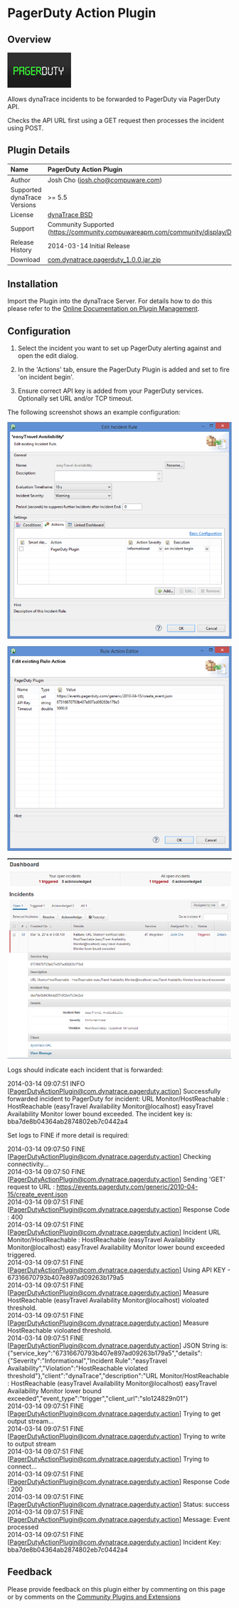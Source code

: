 # PagerDuty Action Plugin

## Overview

![images_community/download/attachments/159187800/icon.png](images_community/download/attachments/159187800/icon.png)

Allows dynaTrace incidents to be forwarded to PagerDuty via PagerDuty API.

Checks the API URL first using a GET request then processes the incident using POST.

## Plugin Details

| Name | PagerDuty Action Plugin
| :--- | :---
| Author | Josh Cho ([josh.cho@compuware.com](mailto:josh.cho@compuware.com))
| Supported dynaTrace Versions | >= 5.5
| License | [dynaTrace BSD](dynaTraceBSD.txt)
| Support | Community Supported (https://community.compuwareapm.com/community/display/DL/Support+Levels)
| Release History | 2014-03-14 Initial Release
| Download | [com.dynatrace.pagerduty_1.0.0.jar.zip](com.dynatrace.pagerduty_1.0.0.jar.zip)

## Installation

Import the Plugin into the dynaTrace Server. For details how to do this please refer to the [Online Documentation on Plugin Management](https://community.compuwareapm.com/community/display/DOCDT56/Plugin+Management).

## Configuration

  1. Select the incident you want to set up PagerDuty alerting against and open the edit dialog. 

  2. In the 'Actions' tab, ensure the PagerDuty Plugin is added and set to fire 'on incident begin'. 

  3. Ensure correct API key is added from your PagerDuty services. Optionally set URL and/or TCP timeout. 

The following screenshot shows an example configuration:

![images_community/download/attachments/159187800/Capture.PNG](images_community/download/attachments/159187800/Capture.PNG)

![images_community/download/attachments/159187800/image2014-3-14_9_9_45.png](images_community/download/attachments/159187800/image2014-3-14_9_9_45.png)

![images_community/download/attachments/159187800/image2014-3-14_9_33_34.png](images_community/download/attachments/159187800/image2014-3-14_9_33_34.png)

Logs should indicate each incident that is forwarded:

2014-03-14 09:07:51 INFO [[PagerDutyActionPlugin@com.dynatrace.pagerduty.action](mailto:PagerDutyActionPlugin@com.dynatrace.pagerduty.action)] Successfully forwarded incident to PagerDuty for
incident: URL Monitor/HostReachable : HostReachable (easyTravel Availability Monitor@localhost) easyTravel Availability Monitor lower bound exceeded. The incident key is:
bba7de8b04364ab2874802eb7c0442a4

Set logs to FINE if more detail is required:

2014-03-14 09:07:50 FINE [[PagerDutyActionPlugin@com.dynatrace.pagerduty.action](mailto:PagerDutyActionPlugin@com.dynatrace.pagerduty.action)] Checking connectivity...  
2014-03-14 09:07:50 FINE [[PagerDutyActionPlugin@com.dynatrace.pagerduty.action](mailto:PagerDutyActionPlugin@com.dynatrace.pagerduty.action)] Sending 'GET' request to URL :
<https://events.pagerduty.com/generic/2010-04-15/create_event.json>  
2014-03-14 09:07:51 FINE [[PagerDutyActionPlugin@com.dynatrace.pagerduty.action](mailto:PagerDutyActionPlugin@com.dynatrace.pagerduty.action)] Response Code : 400  
2014-03-14 09:07:51 FINE [[PagerDutyActionPlugin@com.dynatrace.pagerduty.action](mailto:PagerDutyActionPlugin@com.dynatrace.pagerduty.action)] Incident URL Monitor/HostReachable : HostReachable
(easyTravel Availability Monitor@localhost) easyTravel Availability Monitor lower bound exceeded triggered.  
2014-03-14 09:07:51 FINE [[PagerDutyActionPlugin@com.dynatrace.pagerduty.action](mailto:PagerDutyActionPlugin@com.dynatrace.pagerduty.action)] Using API KEY - 67316670793b407e897ad09263b179a5  
2014-03-14 09:07:51 FINE [[PagerDutyActionPlugin@com.dynatrace.pagerduty.action](mailto:PagerDutyActionPlugin@com.dynatrace.pagerduty.action)] Measure HostReachable (easyTravel Availability
Monitor@localhost) violoated threshold.  
2014-03-14 09:07:51 FINE [[PagerDutyActionPlugin@com.dynatrace.pagerduty.action](mailto:PagerDutyActionPlugin@com.dynatrace.pagerduty.action)] Measure HostReachable violoated threshold.  
2014-03-14 09:07:51 FINE [[PagerDutyActionPlugin@com.dynatrace.pagerduty.action](mailto:PagerDutyActionPlugin@com.dynatrace.pagerduty.action)] JSON String is:
{"service_key":"67316670793b407e897ad09263b179a5","details":{"Severity":"Informational","Incident Rule":"easyTravel Availability","Violation":"HostReachable violated
threshold"},"client":"dynaTrace","description":"URL Monitor\/HostReachable : HostReachable (easyTravel Availability Monitor@localhost) easyTravel Availability Monitor lower bound
exceeded","event_type":"trigger","client_url":"slo124829n01"}  
2014-03-14 09:07:51 FINE [[PagerDutyActionPlugin@com.dynatrace.pagerduty.action](mailto:PagerDutyActionPlugin@com.dynatrace.pagerduty.action)] Trying to get output stream...  
2014-03-14 09:07:51 FINE [[PagerDutyActionPlugin@com.dynatrace.pagerduty.action](mailto:PagerDutyActionPlugin@com.dynatrace.pagerduty.action)] Trying to write to output stream  
2014-03-14 09:07:51 FINE [[PagerDutyActionPlugin@com.dynatrace.pagerduty.action](mailto:PagerDutyActionPlugin@com.dynatrace.pagerduty.action)] Trying to connect...  
2014-03-14 09:07:51 FINE [[PagerDutyActionPlugin@com.dynatrace.pagerduty.action](mailto:PagerDutyActionPlugin@com.dynatrace.pagerduty.action)] Response Code : 200  
2014-03-14 09:07:51 FINE [[PagerDutyActionPlugin@com.dynatrace.pagerduty.action](mailto:PagerDutyActionPlugin@com.dynatrace.pagerduty.action)] Status: success  
2014-03-14 09:07:51 FINE [[PagerDutyActionPlugin@com.dynatrace.pagerduty.action](mailto:PagerDutyActionPlugin@com.dynatrace.pagerduty.action)] Message: Event processed  
2014-03-14 09:07:51 FINE [[PagerDutyActionPlugin@com.dynatrace.pagerduty.action](mailto:PagerDutyActionPlugin@com.dynatrace.pagerduty.action)] Incident Key: bba7de8b04364ab2874802eb7c0442a4

## Feedback

Please provide feedback on this plugin either by commenting on this page or by comments on the [Community Plugins and Extensions](https://community.compuwareapm.com/community/display/DTFORUM/Community+Plugins+and+Extensions)

